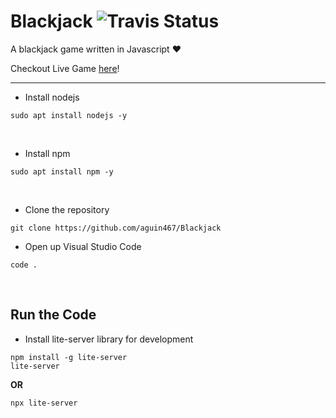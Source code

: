 # Blackjack ![Travis Status](https://travis-ci.org/aguin467/Blackjack.svg?branch=master)

A blackjack game written in Javascript :heart:

Checkout Live Game [here](https://black-jack-game.now.sh/)!  

------------------------------------------------------------------------------------------------------------------------------------------

- Install nodejs
```
sudo apt install nodejs -y
```
<p>&nbsp;
  
- Install npm
```
sudo apt install npm -y
```
<p>&nbsp;

- Clone the repository
```
git clone https://github.com/aguin467/Blackjack
```

- Open up Visual Studio Code
```
code .
```

<p>&nbsp;

## Run the Code

- Install lite-server library for development
```
npm install -g lite-server
lite-server
```
**OR**
```
npx lite-server
```

